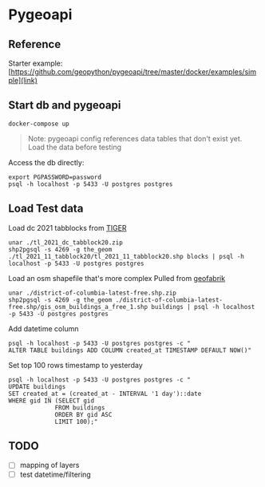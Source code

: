 # Pygeoapi

## Reference

Starter example: [https://github.com/geopython/pygeoapi/tree/master/docker/examples/simple](link)

## Start db and pygeoapi

```shell
docker-compose up
```

> Note: pygeoapi config references data tables that don't exist yet. Load the data before testing
> 
Access the db directly:
```shell
export PGPASSWORD=password
psql -h localhost -p 5433 -U postgres postgres 
```

## Load Test data

Load dc 2021 tabblocks from [TIGER](https://www.census.gov/cgi-bin/geo/shapefiles/index.php?year=2021&layergroup=Blocks+%282020%29)
```shell
unar ./tl_2021_dc_tabblock20.zip
shp2pgsql -s 4269 -g the_geom ./tl_2021_11_tabblock20/tl_2021_11_tabblock20.shp blocks | psql -h localhost -p 5433 -U postgres postgres
```

Load an osm shapefile that's more complex
Pulled from [geofabrik](https://download.geofabrik.de/north-america/us/district-of-columbia-latest-free.shp.zip)
```shell
unar ./district-of-columbia-latest-free.shp.zip
shp2pgsql -s 4269 -g the_geom ./district-of-columbia-latest-free.shp/gis_osm_buildings_a_free_1.shp buildings | psql -h localhost -p 5433 -U postgres postgres
```

Add datetime column
```shell
psql -h localhost -p 5433 -U postgres postgres -c "
ALTER TABLE buildings ADD COLUMN created_at TIMESTAMP DEFAULT NOW()"
```
Set top 100 rows timestamp to yesterday
```shell
psql -h localhost -p 5433 -U postgres postgres -c "
UPDATE buildings
SET created_at = (created_at - INTERVAL '1 day')::date
WHERE gid IN (SELECT gid
             FROM buildings
             ORDER BY gid ASC
             LIMIT 100);"
```

## TODO 
- [ ] mapping of layers
- [ ] test datetime/filtering